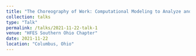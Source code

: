 ```yaml
---
title: "The Choreography of Work: Computational Modeling to Analyze and Support Coordination in Human-Machine Systems"
collection: talks
type: "Talk"
permalink: /talks/2021-11-22-talk-1
venue: "HFES Southern Ohio Chapter"
date: 2021-11-22
location: "Columbus, Ohio"
---
```

